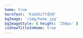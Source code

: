 ```yaml
---
home: true
heroText: 'KimShift空间'
bgImage: '/img/home.jpg'
bgImageStyle: { height: '350px' }
isShowTitleInHome: true
---
```


